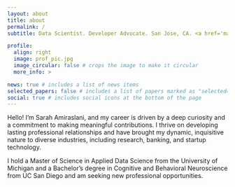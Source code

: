 ```yaml
---
layout: about
title: about
permalink: /
subtitle: Data Scientist. Developer Advocate. San Jose, CA. <a href='mailto:sarahamiraslani@gmail.com'>Contact me </a>

profile:
  align: right
  image: prof_pic.jpg
  image_circular: false # crops the image to make it circular
  more_info: >

news: true # includes a list of news items
selected_papers: false # includes a list of papers marked as "selected={true}"
social: true # includes social icons at the bottom of the page
---
```

Hello! I’m Sarah Amiraslani, and my career is driven by a deep curiosity and a commitment to making meaningful contributions. I thrive on developing lasting professional relationships and have brought my dynamic, inquisitive nature to diverse industries, including research, banking, and startup technology.

I hold a Master of Science in Applied Data Science from the University of Michigan and a Bachelor’s degree in Cognitive and Behavioral Neuroscience from UC San Diego and am seeking new professional opportunities.

